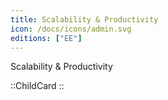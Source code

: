 ```yaml
---
title: Scalability & Productivity
icon: /docs/icons/admin.svg
editions: ["EE"]
---
```


Scalability & Productivity

::ChildCard
::